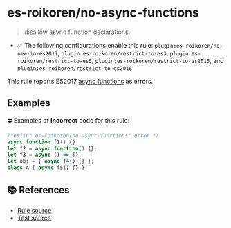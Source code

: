 # es-roikoren/no-async-functions
> disallow async function declarations.

- ✅ The following configurations enable this rule: `plugin:es-roikoren/no-new-in-es2017`, `plugin:es-roikoren/restrict-to-es3`, `plugin:es-roikoren/restrict-to-es5`, `plugin:es-roikoren/restrict-to-es2015`, and `plugin:es-roikoren/restrict-to-es2016`

This rule reports ES2017 [async functions](https://github.com/tc39/ecmascript-asyncawait) as errors.

## Examples

⛔ Examples of **incorrect** code for this rule:

```js
/*eslint es-roikoren/no-async-functions: error */
async function f1() {}
let f2 = async function() {};
let f3 = async () => {};
let obj = { async f4() {} };
class A { async f5() {} }
```

## 📚 References

- [Rule source](https://github.com/roikoren755/eslint-plugin-es/blob/v0.0.3/src/rules/no-async-functions.ts)
- [Test source](https://github.com/roikoren755/eslint-plugin-es/blob/v0.0.3/tests/src/rules/no-async-functions.ts)
